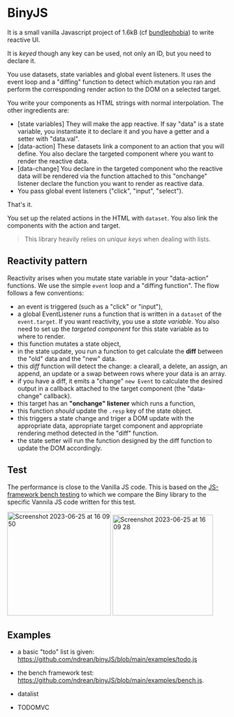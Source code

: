 # BinyJS

It is a small vanilla Javascript project of 1.6kB (cf [bundlephobia](https://bundlephobia.com/package/binyjs@0.2.0)) to write reactive UI.

It is _keyed_ though any key can be used, not only an ID, but you need to declare it.

You use datasets, state variables and global event listeners. It uses the event loop and a "diffing" function to detect which mutation you ran and perform the corresponding render action to the DOM on a selected target.

You write your components as HTML strings with normal interpolation. The other ingredients are:

- [state variables] They will make the app reactive. If say "data" is a state variable, you instantiate it to declare it and you have a getter and a setter with "data.val".
- [data-action] These datasets link a component to an action that you will define. You also declare the targeted component where you want to render the reactive data.
- [data-change] You declare in the targeted component who the reactive data will be rendered via the function attached to this "onchange" listener declare the function you want to render as reactive data.
- You pass global event listeners ("click", "input", "select").

That's it.

You set up the related actions in the HTML with `dataset`. You also link the components with the action and target.

> This library heavily relies on _unique keys_ when dealing with lists.

## Reactivity pattern

Reactivity arises when you mutate state variable in your "data-action" functions. We use the simple `event` loop and a "diffing function". The flow follows a few conventions:

- an event is triggered (such as a "click" or "input"),
- a global EventListener runs a function that is written in a `dataset` of the `event.target`. If you want reactivity, you use a _state variable_. You also need to set up the _targeted component_ for this state variable as to where to render.
- this function mutates a state object,
- in the state update, you run a function to get calculate the **diff** between the "old" data and the "new" data.
- this _diff_ function will detect the change: a clearall, a delete, an assign, an append, an update or a swap between rows where your data is an array.
- if you have a diff, it emits a "change" `new Event` to calculate the desired output in a callback attached to the target component (the "data-change" callback).
- this target has an **"onchange" listener** which runs a function,
- this function _should_ update the `.resp` key of the state object.
- this triggers a state change and triger a DOM update with the appropriate data, appropriate target component and appropriate rendering method detected in the "diff" function.
- the state setter will run the function designed by the diff function to update the DOM accordingly.

## Test

The performance is close to the Vanilla JS code. This is based on the [JS-framework bench testing](https://github.com/krausest/js-framework-benchmark) to which we compare the Biny library to the specific Vannila JS code written for this test.

<img width="237" alt="Screenshot 2023-06-25 at 16 09 50" src="https://github.com/ndrean/binyJS/assets/6793008/7d944ccd-1437-49a9-9658-1b7648eb8de8">
<img width="230" alt="Screenshot 2023-06-25 at 16 09 28" src="https://github.com/ndrean/binyJS/assets/6793008/33da3253-eec2-4d33-a6d1-51fc5d74cec2">

## Examples

- a basic "todo" list is given: <https://github.com/ndrean/binyJS/blob/main/examples/todo.js>

- the bench framework test: <https://github.com/ndrean/binyJS/blob/main/examples/bench.js>.

- datalist
- TODOMVC
